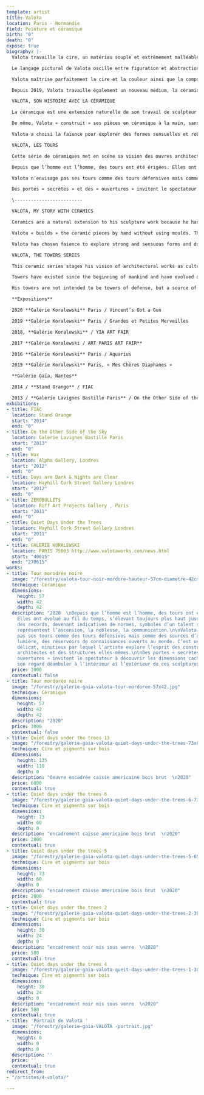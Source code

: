 ```yaml
---
template: artist
title: Valota
location: Paris - Normandie
field: Peinture et céramique
birth: "0"
death: "0"
expose: true
biography: |-
  Valota travaille la cire, un matériau souple et extrêmement malléable qu’il utilise comme un véritable virtuose. La cire offre toute sa délicatesse et sa transparence au toucher de la flamme de son chalumeau. Elle absorbe les couleurs, les transcende, elle est vivante et sensuelle. Avec la cire, la texture et les couleurs interagissent subtilement, invitant le peintre à observer et à choisir. C’est le secret de Valota, son privilège. Il procède comme un biologiste ou un alchimiste qui regarde la substance réagir, dans l’attente d’être surpris, de voir une réaction qui déterminera la forme de son travail.

  Le langage pictural de Valota oscille entre figuration et abstraction. Les tonalités sont obtenues avec des harmonies où la lumière joue avec l’obscurité. La matière lisse et épaisse de la couche picturale compose l’ossature du tableau. Cette façon de procéder rappelle le délicat travail des artistes de la Renaissance et de la technique de tempera à l’œuf, en glacis successifs. Les couleurs semblent donc conspirer dans des accords chromatiques remarquables.

  Valota maîtrise parfaitement la cire et la couleur ainsi que la composition, la libérant de toute l’influence optique habituelle de la peinture. C’est probablement ce qui fait l’originalité de son travail.

  Depuis 2019, Valota travaille également un nouveau médium, la céramique, qui lui ouvre de nouveaux horizons tant sur la forme que sur les couleurs.

  VALOTA, SON HISTOIRE AVEC LA CÉRAMIQUE

  La céramique est une extension naturelle de son travail de sculpteur : que ce soit avec le bronze, la cire ou le goudron, j’ai toujours choisi de créer la fusion par le feu.

  De même, Valota « construit » ses pièces en céramique à la main, sans moule ; il crée les formes dans la verticalité en chauffant la terre au chalumeau. L’artiste évite ainsi certaines étapes du processus de séchage, ce qui lui permet de laisser plus de place à l’immédiateté, à l’instinct.

  Valota a choisi la faïence pour explorer des formes sensuelles et robustes, et l’émail noir mordoré, bleu, blanc et jaune pour que la lumière vienne rehausser et jouer avec les détails et les ombres des œuvres, laissant l’œil osciller entre l’éclat d’une armure étincelante et les ténèbres des profondeurs.

  VALOTA, LES TOURS

  Cette série de céramiques met en scène sa vision des œuvres architecturales en tant que symboles culturels.

  Depuis que l’homme est l’homme, des tours ont été érigées. Elles ont évolué au fil du temps, s’élevant toujours plus haut jusqu’à battre des records, devenant indicatives de normes, symboles d’un talent suprême. Elles représentent l’ascension, la noblesse, la communication.

  Valota n’envisage pas ses tours comme des tours défensives mais comme des sources d’ombre et de lumière, des réservoirs de connaissances ouverts au monde. C’est un travail complexe, délicat, minutieux par lequel l’artiste explore l’esprit des constructeurs, des architectes et des structures elles-mêmes.

  Des portes « secrètes » et des « ouvertures » invitent le spectateur à découvrir les dimensions cachées et à laisser son regard déambuler à l’intérieur et l’extérieur de ces sculptures.

  \-------------------------

  VALOTA, MY STORY WITH CERAMICS

  Ceramics are a natural extension to his sculpture work because he has always chosen to create fusion through bronze, wax and tar and now with ceramics.

  Valota « builds » the ceramic pieces by hand without using moulds. The artist creates the shapes, moving vertically, heating the clay with a blowtorch which allows him to work more instinctively so he can avoid certain steps of the drying process.

  Valota has chosen faience to explore strong and sensuous forms and dark bronze, blue, white and yellow glazes so that light enhances and plays with the details and shadows of the work, oscillating between shining armour and dark depths.

  VALOTA, THE TOWERS SERIES

  This ceramic series stages his vision of architectural works as cultural symbols.

  Towers have existed since the beginning of mankind and have evolved over history, growing higher, breaking records, setting standards, symbolizing ultimate skill. They represent elevation, nobility, communication.

  His towers are not intended to be towers of defense, but a source of light and shadow, a library of knowledge open to the world. Valota explores the notion of the builder, structures and the architect in this intricate, detailed work. Secret doors and openings play between the interior and the exterior inviting the viewer to discover hidden dimensions and « wander » inside and outside the sculptures.

  **Expositions**

  2020 **Galérie Koralewski** Paris / Vincent’s Got a Gun

  2019 **Galérie Koralewski** Paris / Grandes et Petites Merveilles

  2018, **Galérie Koralewski** / YIA ART FAIR

  2017 **Galérie Koralewski / ART PARIS ART FAIR**

  2016 **Galérie Koralewski** Paris / Aquarius

  2015 **Galérie Koralewski** Paris, « Mes Chères Diaphanes »

  **Galérie Gaïa, Nantes**

  2014 / **Stand Orange** / FIAC

  2013 / **Galerie Lavignes Bastille Paris** / On the Other Side of the Sky
exhibitions:
- title: FIAC
  location: Stand Orange
  start: "2014"
  end: "0"
- title: On the Other Side of the Sky
  location: Galerie Lavignes Bastille Paris
  start: "2013"
  end: "0"
- title: Wax
  location: Alpha Gallery, Londres
  start: "2012"
  end: "0"
- title: Days are Dark & Nights are Clear
  location: Hayhill Cork Street Gallery Londres
  start: "2012"
  end: "0"
- title: ZEROBULLET$
  location: Riff Art Projects Gallery , Paris
  start: "2011"
  end: "0"
- title: Quiet Days Under the Trees
  location: Hayhill Cork Street Gallery Londres
  start: "2011"
  end: "0"
- title: GALERIE KORALEWSKI
  location: PARIS 75003 http://www.valotaworks.com/news.html
  start: "40615"
  end: "270615"
works:
- title: Tour morodrée noire
  image: "/forestry/valota-tour-noir-mordore-hauteur-57cm-diametre-42cm-ceramique-2019.jpg"
  technique: Céramique
  dimensions:
    height: 57
    width: 42
    depth: 42
  description: "2020  \nDepuis que l’homme est l’homme, des tours ont été érigées.
    Elles ont évolué au fil du temps, s’élevant toujours plus haut jusqu’à battre
    des records, devenant indicatives de normes, symboles d’un talent suprême. Elles
    représentent l’ascension, la noblesse, la communication.\n\nValota n’envisage
    pas ses tours comme des tours défensives mais comme des sources d’ombre et de
    lumière, des réservoirs de connaissances ouverts au monde. C’est un travail complexe,
    délicat, minutieux par lequel l’artiste explore l’esprit des constructeurs, des
    architectes et des structures elles-mêmes.\n\nDes portes « secrètes » et des «
    ouvertures » invitent le spectateur à découvrir les dimensions cachées et à laisser
    son regard déambuler à l’intérieur et l’extérieur de ces sculptures."
  price: 3000
  contextual: false
- title: Tour mordorée noire
  image: "/forestry/galerie-gaia-valota-tour-mordoree-57x42.jpg"
  technique: Céramique
  dimensions:
    height: 57
    width: 42
    depth: 42
  description: "2020"
  price: 3000
  contextual: false
- title: Quiet days under the trees 13
  image: "/forestry/galerie-gaia-valota-quiet-days-under-the-trees-73x60.jpg"
  technique: Cire et pigments sur bois
  dimensions:
    height: 135
    width: 110
    depth: 0
  description: "Oeuvre encadrée caisse americaine bois brut  \n2020"
  price: 6000
  contextual: true
- title: Quiet days under the trees 6
  image: "/forestry/galerie-gaia-valota-quiet-days-under-the-trees-6-73x60.jpg"
  technique: Cire et pigments sur bois
  dimensions:
    height: 73
    width: 60
    depth: 0
  description: "encadrement caisse americaine bois brut  \n2020"
  price: 2800
  contextual: true
- title: Quiet days under the trees 5
  image: "/forestry/galerie-gaia-valota-quiet-days-under-the-trees-5-65x50.jpg"
  technique: Cire et pigments sur bois
  dimensions:
    height: 73
    width: 60
    depth: 0
  description: "encadrement caisse americaine bois brut  \n2020"
  price: 2800
  contextual: true
- title: Quiet days under the trees 2
  image: "/forestry/galerie-gaia-valota-quiet-days-under-the-trees-2-30x24.jpg"
  technique: Cire et pigments sur bois
  dimensions:
    height: 30
    width: 24
    depth: 0
  description: "encadrement noir mis sous verre  \n2020"
  price: 580
  contextual: true
- title: Quiet days under the trees 4
  image: "/forestry/galerie-gaia-valota-queit-days-under-the-trees-1-30x24.jpg"
  technique: Cire et pigments sur bois
  dimensions:
    height: 30
    width: 24
    depth: 0
  description: "encadrement noir mis sous verre  \n2020"
  price: 580
  contextual: true
- title: 'Portrait de Valota '
  image: "/forestry/galerie-gaia-VALOTA -portrait.jpg"
  dimensions:
    height: 0
    width: 0
    depth: 0
  description: ''
  price: ''
  contextual: true
redirect_from:
- "/artistes/4-valota/"

---
```


